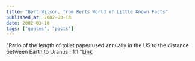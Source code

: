 ```yaml
---
title: "Bert Wilson, from Berts World of Little Known Facts"
published_at: 2002-03-18
date: 2002-03-18
tags: ["quotes", "posts"]
---
```

"Ratio of the length of toilet paper used annually in the US to the distance between Earth to Uranus : 1:1 "[Link]()